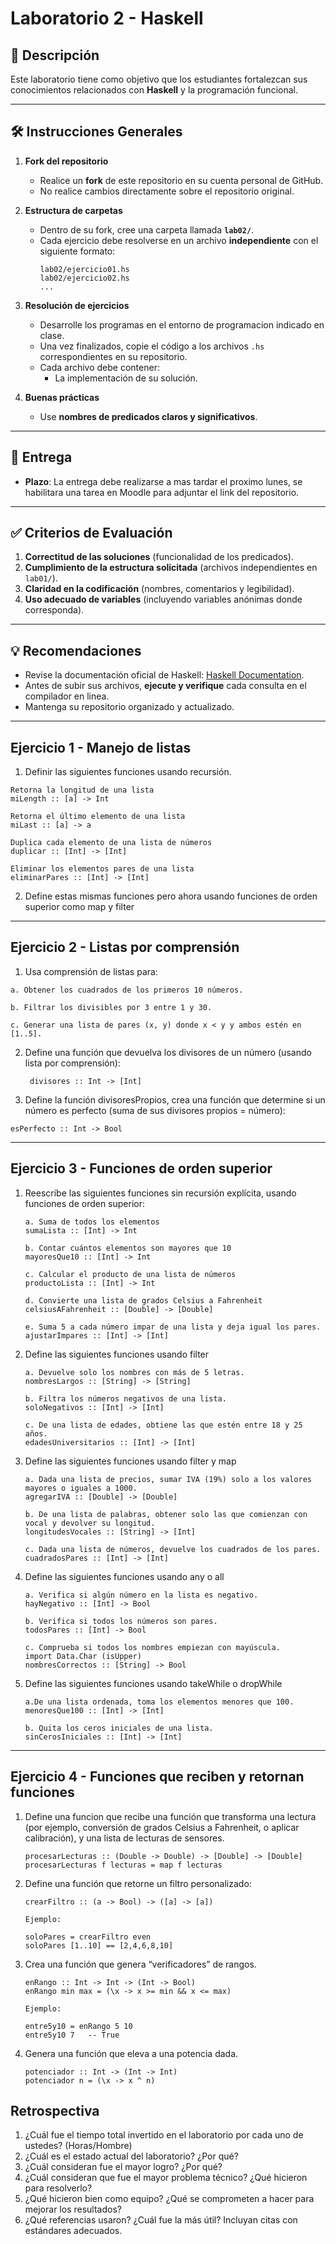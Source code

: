 # Laboratorio 2 - Haskell

## 📌 Descripción  
Este laboratorio tiene como objetivo que los estudiantes fortalezcan sus conocimientos relacionados con **Haskell** y la programación funcional.

---

## 🛠️ Instrucciones Generales  

1. **Fork del repositorio**  
   - Realice un **fork** de este repositorio en su cuenta personal de GitHub.  
   - No realice cambios directamente sobre el repositorio original.  

2. **Estructura de carpetas**  
   - Dentro de su fork, cree una carpeta llamada **`lab02/`**.  
   - Cada ejercicio debe resolverse en un archivo **independiente** con el siguiente formato:  
     ```
     lab02/ejercicio01.hs
     lab02/ejercicio02.hs
     ...
     ```  

3. **Resolución de ejercicios**  
   - Desarrolle los programas en el entorno de programacion indicado en clase.  
   - Una vez finalizados, copie el código a los archivos `.hs` correspondientes en su repositorio.  
   - Cada archivo debe contener:
     - La implementación de su solución.  

4. **Buenas prácticas**  
   - Use **nombres de predicados claros y significativos**.
---

## 🚀 Entrega  

- **Plazo**: La entrega debe realizarse a mas tardar el proximo lunes, se habilitara una tarea en Moodle para adjuntar el link del repositorio.

---

## ✅ Criterios de Evaluación  

1. **Correctitud de las soluciones** (funcionalidad de los predicados).  
2. **Cumplimiento de la estructura solicitada** (archivos independientes en `lab01/`).  
3. **Claridad en la codificación** (nombres, comentarios y legibilidad).  
4. **Uso adecuado de variables** (incluyendo variables anónimas donde corresponda).  

---

## 💡 Recomendaciones  

- Revise la documentación oficial de Haskell: [Haskell Documentation](https://www.haskell.org/documentation/).  
- Antes de subir sus archivos, **ejecute y verifique** cada consulta en el compilador en linea.  
- Mantenga su repositorio organizado y actualizado.

---

## Ejercicio 1 - Manejo de listas

1. Definir las siguientes funciones usando recursión.

```  
Retorna la longitud de una lista
miLength :: [a] -> Int

Retorna el último elemento de una lista
miLast :: [a] -> a

Duplica cada elemento de una lista de números
duplicar :: [Int] -> [Int]

Eliminar los elementos pares de una lista
eliminarPares :: [Int] -> [Int]
 ```

2. Define estas mismas funciones pero ahora usando funciones de orden superior como map y filter


---

## Ejercicio 2 - Listas por comprensión

1. Usa comprensión de listas para:

 ```
a. Obtener los cuadrados de los primeros 10 números.

b. Filtrar los divisibles por 3 entre 1 y 30.

c. Generar una lista de pares (x, y) donde x < y y ambos estén en [1..5].

 ```

2. Define una función que devuelva los divisores de un número (usando lista por comprensión):
    ```
     divisores :: Int -> [Int]
     ```

3. Define la función divisoresPropios, crea una función que determine si un número es perfecto (suma de sus divisores propios = número):

  ```
  esPerfecto :: Int -> Bool
  ```

---

## Ejercicio 3 - Funciones de orden superior


1. Reescribe las siguientes funciones sin recursión explícita, usando funciones de orden superior:
   
    ```
    a. Suma de todos los elementos
    sumaLista :: [Int] -> Int
    
    b. Contar cuántos elementos son mayores que 10
    mayoresQue10 :: [Int] -> Int
    
    c. Calcular el producto de una lista de números
    productoLista :: [Int] -> Int

    d. Convierte una lista de grados Celsius a Fahrenheit
    celsiusAFahrenheit :: [Double] -> [Double]

    e. Suma 5 a cada número impar de una lista y deja igual los pares.
    ajustarImpares :: [Int] -> [Int]
    ```
    
2. Define las siguientes funciones usando filter
   ```
   a. Devuelve solo los nombres con más de 5 letras.
   nombresLargos :: [String] -> [String]

   b. Filtra los números negativos de una lista.
   soloNegativos :: [Int] -> [Int]

   c. De una lista de edades, obtiene las que estén entre 18 y 25 años.
   edadesUniversitarios :: [Int] -> [Int]
   ```

3. Define las siguientes funciones usando filter y map
   ```
   a. Dada una lista de precios, sumar IVA (19%) solo a los valores mayores o iguales a 1000.
   agregarIVA :: [Double] -> [Double]

   b. De una lista de palabras, obtener solo las que comienzan con vocal y devolver su longitud.
   longitudesVocales :: [String] -> [Int]

   c. Dada una lista de números, devuelve los cuadrados de los pares.
   cuadradosPares :: [Int] -> [Int]
   ```

4. Define las siguientes funciones usando any o all
   ```
   a. Verifica si algún número en la lista es negativo.
   hayNegativo :: [Int] -> Bool

   b. Verifica si todos los números son pares.
   todosPares :: [Int] -> Bool

   c. Comprueba si todos los nombres empiezan con mayúscula.
   import Data.Char (isUpper)
   nombresCorrectos :: [String] -> Bool
   ```

5. Define las siguientes funciones usando takeWhile o dropWhile
   ```
   a.De una lista ordenada, toma los elementos menores que 100.
   menoresQue100 :: [Int] -> [Int]

   b. Quita los ceros iniciales de una lista.
   sinCerosIniciales :: [Int] -> [Int]
   ```
---

## Ejercicio 4 - Funciones que reciben y retornan funciones

1. Define una funcion que recibe una función que transforma una lectura (por ejemplo, conversión de grados Celsius a Fahrenheit, o aplicar calibración),
y una lista de lecturas de sensores.

   ```
   procesarLecturas :: (Double -> Double) -> [Double] -> [Double]
   procesarLecturas f lecturas = map f lecturas
   ```

2. Define una función que retorne un filtro personalizado:
    ```
   crearFiltro :: (a -> Bool) -> ([a] -> [a])

   Ejemplo:
   
   soloPares = crearFiltro even
   soloPares [1..10] == [2,4,6,8,10]
    ```

3. Crea una función que genera “verificadores” de rangos.
    ```
    enRango :: Int -> Int -> (Int -> Bool)
    enRango min max = (\x -> x >= min && x <= max)

    Ejemplo:
    
    entre5y10 = enRango 5 10
    entre5y10 7   -- True
    ```

4. Genera una función que eleva a una potencia dada.

   ```
   potenciador :: Int -> (Int -> Int)
   potenciador n = (\x -> x ^ n)
   ```

## Retrospectiva
1. ¿Cuál fue el tiempo total invertido en el laboratorio por cada uno de ustedes? (Horas/Hombre)
2. ¿Cuál es el estado actual del laboratorio? ¿Por qué?
3. ¿Cuál consideran fue el mayor logro? ¿Por qué?
4. ¿Cuál consideran que fue el mayor problema técnico? ¿Qué hicieron para resolverlo?
5. ¿Qué hicieron bien como equipo? ¿Qué se comprometen a hacer para mejorar los resultados?
6. ¿Qué referencias usaron? ¿Cuál fue la más útil? Incluyan citas con estándares adecuados.
